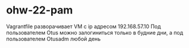 # ohw-22-pam
Vagrantfile разворачивает VM с ip адресом 192.168.57.10
Под пользователем Otus можно залогиниться только в будние дни, а под пользователем Otusadm любой день
